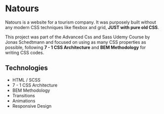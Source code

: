 # Natours
Natours is a website for a tourism company. It was purposely built without any modern CSS techniques like flexbox and grid, **JUST with pure old CSS**.

This project was part of the Advanced Css and Sass Udemy Course by Jonas Schedtmann and focused on using as many CSS properties as possible, following **7 - 1 CSS Architecture** and **BEM Methodology** for writing CSS codes.

## Technologies
* HTML / SCSS
* 7 - 1 CSS Architecture
* BEM Methodology
* Transitions
* Animations
* Responsive Design

